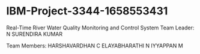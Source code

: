 # IBM-Project-3344-1658553431
Real-Time River Water Quality Monitoring and Control System
Team Leader:  N SURENDIRA KUMAR

Team Members: HARSHAVARDHAN C
ELAYABHARATHI N
IYYAPPAN M
